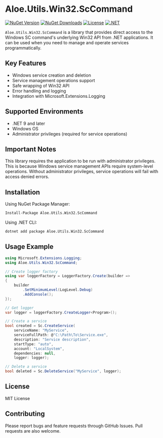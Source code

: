 # Aloe.Utils.Win32.ScCommand

[![NuGet Version](https://img.shields.io/nuget/v/Aloe.Utils.Win32.ScCommand.svg)](https://www.nuget.org/packages/Aloe.Utils.Win32.ScCommand)
[![NuGet Downloads](https://img.shields.io/nuget/dt/Aloe.Utils.Win32.ScCommand.svg)](https://www.nuget.org/packages/Aloe.Utils.Win32.ScCommand)
[![License](https://img.shields.io/github/license/ted-sharp/aloe-utils-win32-sccommand.svg)](LICENSE)
[![.NET](https://img.shields.io/badge/.NET-9.0-blue.svg)](https://dotnet.microsoft.com/download/dotnet/9.0)

`Aloe.Utils.Win32.ScCommand` is a library that provides direct access to the Windows SC command's underlying Win32 API from .NET applications.
It can be used when you need to manage and operate services programmatically.

## Key Features

* Windows service creation and deletion
* Service management operations support
* Safe wrapping of Win32 API
* Error handling and logging
* Integration with Microsoft.Extensions.Logging

## Supported Environments

* .NET 9 and later
* Windows OS
* Administrator privileges (required for service operations)

## Important Notes

This library requires the application to be run with administrator privileges.
This is because Windows service management APIs require system-level operations.
Without administrator privileges, service operations will fail with access denied errors.

## Installation

Using NuGet Package Manager:

```cmd
Install-Package Aloe.Utils.Win32.ScCommand
```

Using .NET CLI:

```cmd
dotnet add package Aloe.Utils.Win32.ScCommand
```

## Usage Example

```csharp
using Microsoft.Extensions.Logging;
using Aloe.Utils.Win32.ScCommand;

// Create logger factory
using var loggerFactory = LoggerFactory.Create(builder =>
{
    builder
        .SetMinimumLevel(LogLevel.Debug)
        .AddConsole();
});

// Get logger
var logger = loggerFactory.CreateLogger<Program>();

// Create a service
bool created = Sc.CreateService(
    serviceName: "MyService",
    serviceFullPath: @"C:\Path\To\Service.exe",
    description: "Service description",
    startType: "auto",
    account: "LocalSystem",
    dependencies: null,
    logger: logger);

// Delete a service
bool deleted = Sc.DeleteService("MyService", logger);
```

## License

MIT License

## Contributing

Please report bugs and feature requests through GitHub Issues. Pull requests are also welcome.
